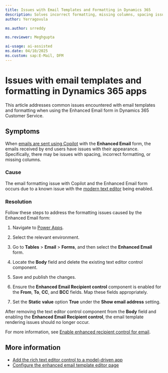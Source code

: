```yaml
---
title: Issues with Email Templates and Formatting in Dynamics 365
description: Solves incorrect formatting, missing columns, spacing issues, the arbitrary tracking code appended to the subject line, and emails being sent only to the first contact in Microsoft Dynamics 365 apps.
author: Yerragovula
ms.author: srreddy
ms.reviewer: Meghgupta
ai-usage: ai-assisted
ms.date: 04/10/2025
ms.custom: sap:E-Mail, DFM
---
```

# Issues with email templates and formatting in Dynamics 365 apps

This article addresses common issues encountered with email templates and formatting when using the Enhanced Email form in Dynamics 365 Customer Service.

## Symptoms

When [emails are sent using Copilot](/dynamics365/sales/compose-send-email-copilot) with the **Enhanced Email** form, the emails received by end users have issues with their appearance. Specifically, there may be issues with spacing, incorrect formatting, or missing columns.

### Cause

The email formatting issue with Copilot and the Enhanced Email form occurs due to a known issue with the [modern text editor](/power-apps/maker/model-driven-apps/rich-text-editor-control) being enabled.

### Resolution

Follow these steps to address the formatting issues caused by the Enhanced Email form:

1. Navigate to [Power Apps](https://make.powerapps.com).
2. Select the relevant environment.
3. Go to **Tables** > **Email** > **Forms**, and then select the **Enhanced Email** form.
4. Locate the **Body** field and delete the existing text editor control component.
5. Save and publish the changes.
6. Ensure the **Enhanced Email Recipient control** component is enabled for the **From**, **To**, **CC**, and **BCC** fields. Map these fields appropriately.
7. Set the **Static value** option **True** under the **Show email address** setting.

After removing the text editor control component from the **Body** field and enabling the **Enhanced Email Recipient control**, the email template rendering issues should no longer occur.

For more information, see [Enable enhanced recipient control for email](/dynamics365/customer-service/administer/add-recipient-control).

## More information

- [Add the rich text editor control to a model-driven app](/power-apps/maker/model-driven-apps/rich-text-editor-control)
- [Configure the enhanced email template editor page](/power-apps/user/cs-email-template-builder)
